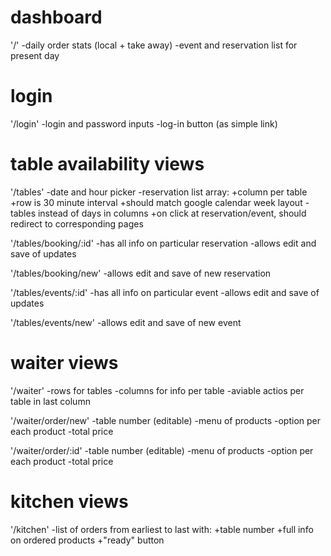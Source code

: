 # dashboard

'/'
  -daily order stats (local + take away)
  -event and reservation list for present day

# login

'/login'
  -login and password inputs
  -log-in button (as simple link)

# table availability views

'/tables'
  -date and hour picker
  -reservation list array:
    +column per table
    +row is 30 minute interval
    +should match google calendar week layout - tables instead of days in columns
    +on click at reservation/event, should redirect to corresponding pages

'/tables/booking/:id'
  -has all info on particular reservation
  -allows edit and save of updates

'/tables/booking/new'
  -allows edit and save of new reservation

'/tables/events/:id'
  -has all info on particular event
  -allows edit and save of updates

'/tables/events/new'
    -allows edit and save of new event

# waiter views

'/waiter'
  -rows for tables
  -columns for info per table
  -aviable actios per table in last column

'/waiter/order/new'
  -table number (editable)
  -menu of products
  -option per each product
  -total price

'/waiter/order/:id'
  -table number (editable)
  -menu of products
  -option per each product
  -total price

# kitchen views

'/kitchen'
  -list of orders from earliest to last with:
    +table number
    +full info on ordered products
    +"ready" button
